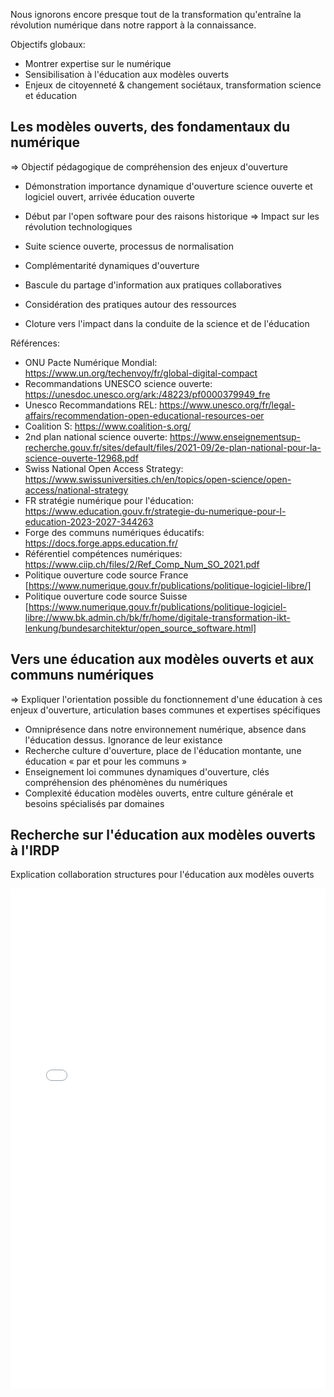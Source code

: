 Nous ignorons encore presque tout de la transformation qu'entraîne la révolution numérique dans notre rapport à la connaissance.

Objectifs globaux:

- Montrer expertise sur le numérique
- Sensibilisation à l'éducation aux modèles ouverts
- Enjeux de citoyenneté & changement sociétaux, transformation science et éducation

## Les modèles ouverts, des fondamentaux du numérique

=> Objectif pédagogique de compréhension des enjeux d'ouverture

- Démonstration importance dynamique d'ouverture science ouverte et logiciel ouvert, arrivée éducation ouverte
- Début par l'open software pour des raisons historique => Impact sur les révolution technologiques
- Suite science ouverte, processus de normalisation

- Complémentarité dynamiques d'ouverture

- Bascule du partage d'information aux pratiques collaboratives
- Considération des pratiques autour des ressources
- Cloture vers l'impact dans la conduite de la science et de l'éducation

Références:

- ONU Pacte Numérique Mondial: https://www.un.org/techenvoy/fr/global-digital-compact
- Recommandations UNESCO science ouverte: https://unesdoc.unesco.org/ark:/48223/pf0000379949_fre
- Unesco Recommandations REL: https://www.unesco.org/fr/legal-affairs/recommendation-open-educational-resources-oer
- Coalition S: https://www.coalition-s.org/
- 2nd plan national science ouverte: https://www.enseignementsup-recherche.gouv.fr/sites/default/files/2021-09/2e-plan-national-pour-la-science-ouverte-12968.pdf
- Swiss National Open Access Strategy: https://www.swissuniversities.ch/en/topics/open-science/open-access/national-strategy
- FR stratégie numérique pour l'éducation: https://www.education.gouv.fr/strategie-du-numerique-pour-l-education-2023-2027-344263
- Forge des communs numériques éducatifs: https://docs.forge.apps.education.fr/
- Référentiel compétences numériques: https://www.ciip.ch/files/2/Ref_Comp_Num_SO_2021.pdf
- Politique ouverture code source France [https://www.numerique.gouv.fr/publications/politique-logiciel-libre/]
- Politique ouverture code source Suisse [https://www.numerique.gouv.fr/publications/politique-logiciel-libre://www.bk.admin.ch/bk/fr/home/digitale-transformation-ikt-lenkung/bundesarchitektur/open_source_software.html]

## Vers une éducation aux modèles ouverts et aux communs numériques

=> Expliquer l'orientation possible du fonctionnement d'une éducation à ces enjeux d'ouverture, articulation bases
communes et expertises spécifiques

- Omniprésence dans notre environnement numérique, absence dans l'éducation dessus. Ignorance de leur existance
- Recherche culture d'ouverture, place de l'éducation montante, une éducation « par et pour les communs »
- Enseignement loi communes dynamiques d'ouverture, clés compréhension des phénomènes du numériques
- Complexité éducation modèles ouverts, entre culture générale et besoins spécialisés par domaines

## Recherche sur l'éducation aux modèles ouverts à l'IRDP

Explication collaboration structures pour l'éducation aux modèles ouverts

<embed src="job-offer.pdf" width="100%" height="800" type="application/pdf">
